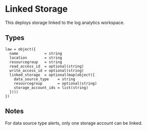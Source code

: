 # Linked Storage

This deploys storage linked to the log analytics workspace.

## Types

```hcl
law = object({
  name            = string
  location        = string
  resourcegroup   = string
  read_access_id  = optional(string)
  write_access_id = optional(string)
  linked_storage  = optional(map(object({
    data_source_type    = string
    resourcegroup       = optional(string)
    storage_account_ids = list(string)
  })))
})
```

## Notes

For data source type alerts, only one storage account can be linked.
